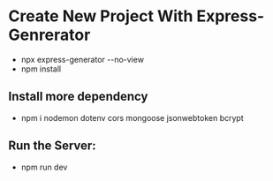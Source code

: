 # Create New Project With Express-Genrerator

- npx express-generator --no-view
- npm install

## Install more dependency

- npm i nodemon dotenv cors mongoose jsonwebtoken bcrypt

## Run the Server:

- npm run dev
